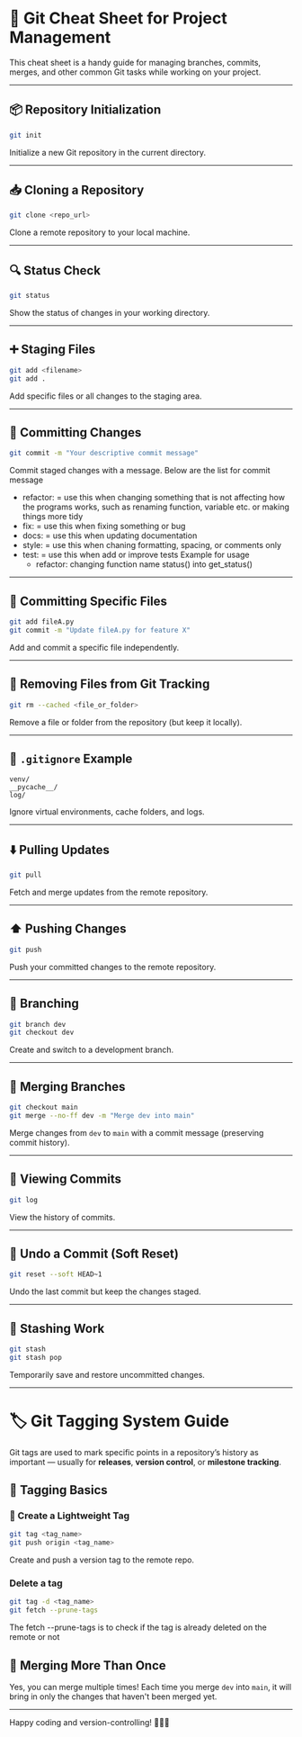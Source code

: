 # 🐙 Git Cheat Sheet for Project Management

This cheat sheet is a handy guide for managing branches, commits, merges, and other common Git tasks while working on your project.

---

## 📦 Repository Initialization

```bash
git init
```
Initialize a new Git repository in the current directory.

---

## 📥 Cloning a Repository

```bash
git clone <repo_url>
```
Clone a remote repository to your local machine.

---

## 🔍 Status Check

```bash
git status
```
Show the status of changes in your working directory.

---

## ➕ Staging Files

```bash
git add <filename>
git add .
```
Add specific files or all changes to the staging area.

---

## 📝 Committing Changes

```bash
git commit -m "Your descriptive commit message"
```
Commit staged changes with a message.
Below are the list for commit message 
- refactor: = use this when changing something that is not affecting how the programs works, such as renaming function, variable etc. or making things more tidy
- fix: = use this when fixing something or bug
- docs: = use this when updating documentation
- style: = use this when chaning formatting, spacing, or comments only
- test: = use this when add or improve tests
  Example for usage
    - refactor: changing function name status() into get_status()

---

## 📂 Committing Specific Files

```bash
git add fileA.py
git commit -m "Update fileA.py for feature X"
```
Add and commit a specific file independently.

---

## 🚫 Removing Files from Git Tracking

```bash
git rm --cached <file_or_folder>
```
Remove a file or folder from the repository (but keep it locally).

---

## 📄 `.gitignore` Example

```gitignore
venv/
__pycache__/
log/
```
Ignore virtual environments, cache folders, and logs.

---

## ⬇️ Pulling Updates

```bash
git pull
```
Fetch and merge updates from the remote repository.

---

## ⬆️ Pushing Changes

```bash
git push
```
Push your committed changes to the remote repository.

---

## 🌿 Branching

```bash
git branch dev
git checkout dev
```
Create and switch to a development branch.

---

## 🔀 Merging Branches

```bash
git checkout main
git merge --no-ff dev -m "Merge dev into main"
```
Merge changes from `dev` to `main` with a commit message (preserving commit history).

---

## 🧾 Viewing Commits

```bash
git log
```
View the history of commits.

---

## 🧹 Undo a Commit (Soft Reset)

```bash
git reset --soft HEAD~1
```
Undo the last commit but keep the changes staged.

---

## 📎 Stashing Work

```bash
git stash
git stash pop
```
Temporarily save and restore uncommitted changes.

---
# 🏷️ Git Tagging System Guide

Git tags are used to mark specific points in a repository’s history as important — usually for **releases**, **version control**, or **milestone tracking**.

## 📌 Tagging Basics

### 🔹 Create a Lightweight Tag
```bash
git tag <tag_name>
git push origin <tag_name>
```
Create and push a version tag to the remote repo.

### Delete a tag
```bash
git tag -d <tag_name>
git fetch --prune-tags
```
The fetch --prune-tags is to check if the tag is already deleted on the remote or not

## 🔄 Merging More Than Once

Yes, you can merge multiple times! Each time you merge `dev` into `main`, it will bring in only the changes that haven't been merged yet.

---

Happy coding and version-controlling! 🐱‍💻✨
